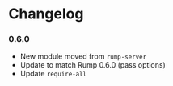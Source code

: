 # Changelog

### 0.6.0
- New module moved from `rump-server`
- Update to match Rump 0.6.0 (pass options)
- Update `require-all`
